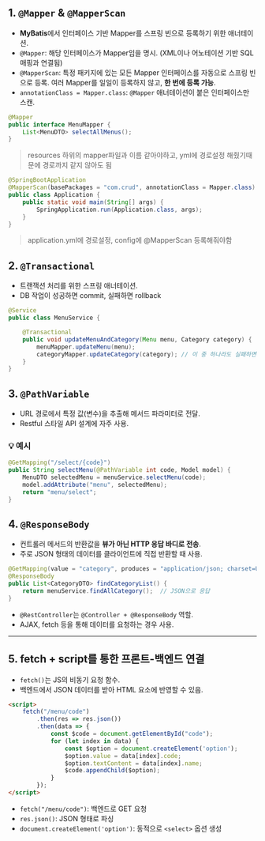 
## 1. `@Mapper` & `@MapperScan`

* **MyBatis**에서 인터페이스 기반 Mapper를 스프링 빈으로 등록하기 위한 애너테이션.
* `@Mapper`: 해당 인터페이스가 Mapper임을 명시. (XML이나 어노테이션 기반 SQL 매핑과 연결됨)
* `@MapperScan`: 특정 패키지에 있는 모든 Mapper 인터페이스를 자동으로 스프링 빈으로 등록. 여러 Mapper를 일일이 등록하지 않고, **한 번에 등록 가능**.
* `annotationClass = Mapper.class`: `@Mapper` 애너테이션이 붙은 인터페이스만 스캔.

```java
@Mapper
public interface MenuMapper {
    List<MenuDTO> selectAllMenus();
}
```
> resources 하위의 mapper파일과 이름 같아야하고, yml에 경로설정 해줬기때문에 경로까지 같지 않아도 됨


```java
@SpringBootApplication
@MapperScan(basePackages = "com.crud", annotationClass = Mapper.class)
public class Application {
    public static void main(String[] args) {
        SpringApplication.run(Application.class, args);
    }
}
```
> application.yml에 경로설정, config에 @MapperScan 등록해줘야함


## 2. `@Transactional`

* 트랜잭션 처리를 위한 스프링 애너테이션.
* DB 작업이 성공하면 commit, 실패하면 rollback

```java
@Service
public class MenuService {

    @Transactional
    public void updateMenuAndCategory(Menu menu, Category category) {
        menuMapper.updateMenu(menu);
        categoryMapper.updateCategory(category); // 이 중 하나라도 실패하면 모두 롤백
    }
}
```

## 3. `@PathVariable`

* URL 경로에서 특정 값(변수)을 추출해 메서드 파라미터로 전달.
* Restful 스타일 API 설계에 자주 사용.

### 💡 예시

```java
@GetMapping("/select/{code}")
public String selectMenu(@PathVariable int code, Model model) {
    MenuDTO selectedMenu = menuService.selectMenu(code);
    model.addAttribute("menu", selectedMenu);
    return "menu/select";
}
```

## 4. `@ResponseBody`

* 컨트롤러 메서드의 반환값을 **뷰가 아닌 HTTP 응답 바디로 전송**.
* 주로 JSON 형태의 데이터를 클라이언트에 직접 반환할 때 사용.

```java
@GetMapping(value = "category", produces = "application/json; charset=UTF-8")
@ResponseBody
public List<CategoryDTO> findCategoryList() {
    return menuService.findAllCategory();  // JSON으로 응답
}
```

* `@RestController`는 `@Controller + @ResponseBody` 역할.
* AJAX, fetch 등을 통해 데이터를 요청하는 경우 사용.

---

## 5. fetch + script를 통한 프론트-백엔드 연결

* `fetch()`는 JS의 비동기 요청 함수.
* 백엔드에서 JSON 데이터를 받아 HTML 요소에 반영할 수 있음.

```html
<script>
    fetch("/menu/code")
        .then(res => res.json())
        .then(data => {
            const $code = document.getElementById("code");
            for (let index in data) {
                const $option = document.createElement('option');
                $option.value = data[index].code;
                $option.textContent = data[index].name;
                $code.appendChild($option);
            }
        });
</script>
```

* `fetch("/menu/code")`: 백엔드로 GET 요청
* `res.json()`: JSON 형태로 파싱
* `document.createElement('option')`: 동적으로 `<select>` 옵션 생성

